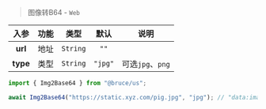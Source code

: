 > 图像转B64 - `Web`

入参|功能|类型|默认|说明
:-:|:-:|:-:|:-:|-
**url**|地址|`String`|`""`
**type**|类型|`String`|`"jpg"`|可选`jpg`、`png`

```js
import { Img2Base64 } from "@bruce/us";

await Img2Base64("https://static.xyz.com/pig.jpg", "jpg"); // "data:image/jpeg;base64,/9j/4AAQSkZJRgABAQAAAQAB..."
```